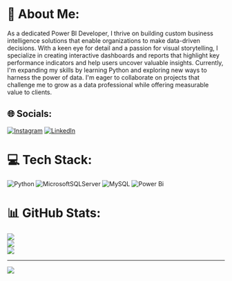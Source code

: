 # 💫 About Me:
As a dedicated Power BI Developer, I thrive on building custom business intelligence solutions that enable organizations to make data-driven decisions. With a keen eye for detail and a passion for visual storytelling, I specialize in creating interactive dashboards and reports that highlight key performance indicators and help users uncover valuable insights. Currently, I'm expanding my skills by learning Python and exploring new ways to harness the power of data. I'm eager to collaborate on projects that challenge me to grow as a data professional while offering measurable value to clients.


## 🌐 Socials:
[![Instagram](https://img.shields.io/badge/Instagram-%23E4405F.svg?logo=Instagram&logoColor=white)](https://instagram.com/ithe_vivek) [![LinkedIn](https://img.shields.io/badge/LinkedIn-%230077B5.svg?logo=linkedin&logoColor=white)](https://linkedin.com/in/linkedin.com/in/vivek-venkatesh-4531a3266) 

# 💻 Tech Stack:
![Python](https://img.shields.io/badge/python-3670A0?style=flat&logo=python&logoColor=ffdd54) ![MicrosoftSQLServer](https://img.shields.io/badge/Microsoft%20SQL%20Server-CC2927?style=flat&logo=microsoft%20sql%20server&logoColor=white) ![MySQL](https://img.shields.io/badge/mysql-%2300000f.svg?style=flat&logo=mysql&logoColor=white) ![Power Bi](https://img.shields.io/badge/power_bi-F2C811?style=flat&logo=powerbi&logoColor=black)
# 📊 GitHub Stats:
![](https://github-readme-stats.vercel.app/api?username=asbivivek&theme=react&hide_border=false&include_all_commits=true&count_private=true)<br/>
![](https://github-readme-streak-stats.herokuapp.com/?user=asbivivek&theme=react&hide_border=false)<br/>
![](https://github-readme-stats.vercel.app/api/top-langs/?username=asbivivek&theme=react&hide_border=false&include_all_commits=true&count_private=true&layout=compact)

---
[![](https://visitcount.itsvg.in/api?id=asbivivek&icon=0&color=0)](https://visitcount.itsvg.in)

<!-- Proudly created with GPRM ( https://gprm.itsvg.in ) -->
